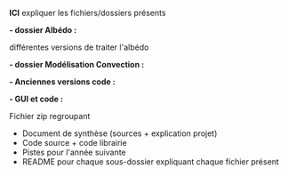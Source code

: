 **ICI** expliquer les fichiers/dossiers présents 

**- dossier Albédo :**

  différentes versions de traiter l'albédo

**- dossier Modélisation Convection :**

**- Anciennes versions code :**

**- GUI et code :**



Fichier zip regroupant 
  - Document de synthèse (sources + explication projet)
  - Code source + code librairie
  - Pistes pour l'année suivante
  - README pour chaque sous-dossier expliquant chaque fichier présent
